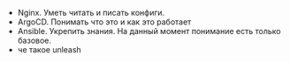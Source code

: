 - Nginx. Уметь читать и писать конфиги.
- ArgoCD. Понимать что это и как это работает
- Ansible. Укрепить знания. На данный момент понимание есть только базовое.
- че такое unleash